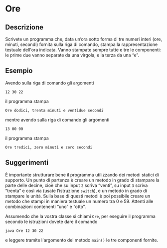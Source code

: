 Ore
===

Descrizione
-----------

Scrivete un programma che, data un’ora sotto forma di tre numeri
interi (ore, minuti, secondi) fornita sulla riga di comando, stampa la
rappresentazione testuale dell'ora indicata. Vanno stampate sempre tutte e
tre le componenti: le prime due vanno separate da una virgola, e la terza
da una “e”.

Esempio
-------

Avendo sulla riga di comando gli argomenti

    12 30 22

il programma stampa

    Ore dodici, trenta minuti e ventidue secondi

mentre avendo sulla riga di comando gli argomenti

    13 00 00

il programma stampa

    Ore tredici, zero minuti e zero secondi

Suggerimenti
------------

È importante strutturare bene il programma utilizzando dei metodi statici
di supporto. Un punto di partenza è creare un metodo in grado di stampare
la parte delle decine, cioè che su input `2` scriva “venti”, su input `3`
scriva “trenta” e così via (usate l’istruzione `switch`), e un metodo in
grado di stampare le unità. Sulla base di questi metodi è poi possibile
creare un metodo che stampi in maniera testuale un numero tra 0 e 59.
Attenti alle combinazioni contenenti “uno” e “otto”.

Assumendo che la vostra classe si chiami `Ore`, per eseguire il programma
secondo le istruzioni dovete dare il comando

    java Ore 12 30 22

e leggere tramite l'argomento del metodo `main()` le tre componenti
fornite.
